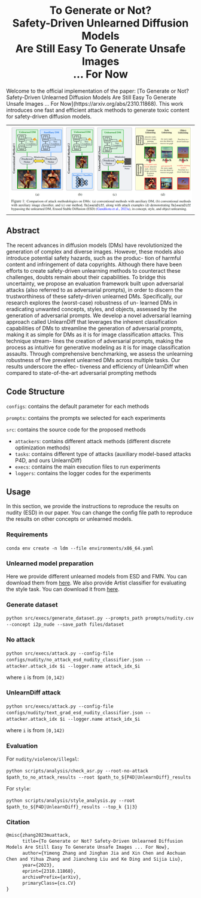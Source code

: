 <div align="center">

# To Generate or Not? <br> Safety-Driven Unlearned Diffusion Models <br> Are Still Easy To Generate Unsafe Images <br> ... For Now
</div>
Welcome to the official implementation of the paper: [To Generate or Not? Safety-Driven Unlearned Diffusion Models Are Still Easy To Generate Unsafe Images ... For Now](https://arxiv.org/abs/2310.11868). This work introduces one fast and efficient attack methods to generate toxic content for safety-driven diffusion models.
<table align="center">
  <tr>
    <td align="center"> 
      <img src="assests/overview.png" alt="Image 1" style="width: 1000px;"/> 
      <br>
    </td>
  </tr>
</table>
<div align="left">

## Abstract 
The recent advances in diffusion models (DMs) have revolutionized the generation of complex and
diverse images. However, these models also introduce potential safety hazards, such as the produc-
tion of harmful content and infringement of data copyrights. Although there have been efforts to
create safety-driven unlearning methods to counteract these challenges, doubts remain about their
capabilities. To bridge this uncertainty, we propose an evaluation framework built upon adversarial
attacks (also referred to as adversarial prompts), in order to discern the trustworthiness of these
safety-driven unlearned DMs. Specifically, our research explores the (worst-case) robustness of un-
learned DMs in eradicating unwanted concepts, styles, and objects, assessed by the generation of
adversarial prompts. We develop a novel adversarial learning approach called UnlearnDiff that
leverages the inherent classification capabilities of DMs to streamline the generation of adversarial
prompts, making it as simple for DMs as it is for image classification attacks. This technique stream-
lines the creation of adversarial prompts, making the process as intuitive for generative modeling as it
is for image classification assaults. Through comprehensive benchmarking, we assess the unlearning
robustness of five prevalent unlearned DMs across multiple tasks. Our results underscore the effec-
tiveness and efficiency of UnlearnDiff when compared to state-of-the-art adversarial prompting
methods

## Code Structure
```configs```: contains the default parameter for each methods

```prompts```: contains the prompts we selected for each experiments

```src```: contains the source code for the proposed methods

* ```attackers```: contains different attack methods (different discrete optimization methods)
* ```tasks```: contains different type of attacks (auxiliary model-based attacks P4D, and ours UnlearnDiff)
* ```execs```: contains the main execution files to run experiments
* ```loggers```: contains the logger codes for the experiments

## Usage
In this section, we provide the instructions to reproduce the results on nudity (ESD) in our paper. You can change the config file path to reproduce the results on other concepts or unlearned models.

### Requirements

```conda env create -n ldm --file environments/x86_64.yaml```

### Unlearned model preparation 
Here we provide different unlearned models from ESD and FMN. You can download them from [here](). We also provide Artist classifier for evaluating the style task. You can download it from [here](https://drive.google.com/file/d/1me_MOrXip1Xa-XaUrPZZY7i49pgFe1po/view?usp=share_link).

### Generate dataset

```python src/execs/generate_dataset.py --prompts_path prompts/nudity.csv --concept i2p_nude --save_path files/dataset```


### No attack

```python src/execs/attack.py --config-file configs/nudity/no_attack_esd_nudity_classifier.json --attacker.attack_idx $i --logger.name attack_idx_$i```

where ```i``` is from ```[0,142)```

### UnlearnDiff attack

```python src/execs/attack.py --config-file configs/nudity/text_grad_esd_nudity_classifier.json --attacker.attack_idx $i --logger.name attack_idx_$i```

where ```i``` is from ```[0,142)```

### Evaluation

For ```nudity/violence/illegal```:

```python scripts/analysis/check_asr.py --root-no-attack $path_to_no_attack_results --root $path_to_${P4D|UnlearnDiff}_results ```

For ```style```:

```python scripts/analysis/style_analysis.py --root $path_to_${P4D|UnlearnDiff}_results --top_k {1|3}```


### Citation

```
@misc{zhang2023muattack,
      title={To Generate or Not? Safety-Driven Unlearned Diffusion Models Are Still Easy To Generate Unsafe Images ... For Now}, 
      author={Yimeng Zhang and Jinghan Jia and Xin Chen and Aochuan Chen and Yihua Zhang and Jiancheng Liu and Ke Ding and Sijia Liu},
      year={2023},
      eprint={2310.11868},
      archivePrefix={arXiv},
      primaryClass={cs.CV}
}
```
